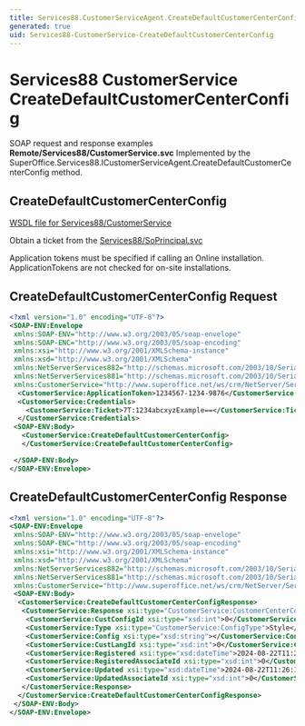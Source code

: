 ```yaml
---
title: Services88.CustomerServiceAgent.CreateDefaultCustomerCenterConfig SOAP
generated: true
uid: Services88-CustomerService-CreateDefaultCustomerCenterConfig
---
```


# Services88 CustomerService CreateDefaultCustomerCenterConfig

SOAP request and response examples **Remote/Services88/CustomerService.svc**
Implemented by the <see cref="M:SuperOffice.Services88.ICustomerServiceAgent.CreateDefaultCustomerCenterConfig">SuperOffice.Services88.ICustomerServiceAgent.CreateDefaultCustomerCenterConfig</see> method.

## CreateDefaultCustomerCenterConfig





[WSDL file for Services88/CustomerService](../Services88-CustomerService.md)

Obtain a ticket from the [Services88/SoPrincipal.svc](../SoPrincipal/index.md)

Application tokens must be specified if calling an Online installation. ApplicationTokens are not checked for on-site installations.

## CreateDefaultCustomerCenterConfig Request

```xml
<?xml version="1.0" encoding="UTF-8"?>
<SOAP-ENV:Envelope
 xmlns:SOAP-ENV="http://www.w3.org/2003/05/soap-envelope"
 xmlns:SOAP-ENC="http://www.w3.org/2003/05/soap-encoding"
 xmlns:xsi="http://www.w3.org/2001/XMLSchema-instance"
 xmlns:xsd="http://www.w3.org/2001/XMLSchema"
 xmlns:NetServerServices882="http://schemas.microsoft.com/2003/10/Serialization/Arrays"
 xmlns:NetServerServices881="http://schemas.microsoft.com/2003/10/Serialization/"
 xmlns:CustomerService="http://www.superoffice.net/ws/crm/NetServer/Services88">
  <CustomerService:ApplicationToken>1234567-1234-9876</CustomerService:ApplicationToken>
  <CustomerService:Credentials>
    <CustomerService:Ticket>7T:1234abcxyzExample==</CustomerService:Ticket>
  </CustomerService:Credentials>
 <SOAP-ENV:Body>
   <CustomerService:CreateDefaultCustomerCenterConfig>
   </CustomerService:CreateDefaultCustomerCenterConfig>

 </SOAP-ENV:Body>
</SOAP-ENV:Envelope>

```


## CreateDefaultCustomerCenterConfig Response

```xml
<?xml version="1.0" encoding="UTF-8"?>
<SOAP-ENV:Envelope
 xmlns:SOAP-ENV="http://www.w3.org/2003/05/soap-envelope"
 xmlns:SOAP-ENC="http://www.w3.org/2003/05/soap-encoding"
 xmlns:xsi="http://www.w3.org/2001/XMLSchema-instance"
 xmlns:xsd="http://www.w3.org/2001/XMLSchema"
 xmlns:NetServerServices882="http://schemas.microsoft.com/2003/10/Serialization/Arrays"
 xmlns:NetServerServices881="http://schemas.microsoft.com/2003/10/Serialization/"
 xmlns:CustomerService="http://www.superoffice.net/ws/crm/NetServer/Services88">
 <SOAP-ENV:Body>
  <CustomerService:CreateDefaultCustomerCenterConfigResponse>
   <CustomerService:Response xsi:type="CustomerService:CustomerCenterConfig">
    <CustomerService:CustConfigId xsi:type="xsd:int">0</CustomerService:CustConfigId>
    <CustomerService:Type xsi:type="CustomerService:ConfigType">Style</CustomerService:Type>
    <CustomerService:Config xsi:type="xsd:string"></CustomerService:Config>
    <CustomerService:CustLangId xsi:type="xsd:int">0</CustomerService:CustLangId>
    <CustomerService:Registered xsi:type="xsd:dateTime">2024-08-22T11:26:19Z</CustomerService:Registered>
    <CustomerService:RegisteredAssociateId xsi:type="xsd:int">0</CustomerService:RegisteredAssociateId>
    <CustomerService:Updated xsi:type="xsd:dateTime">2024-08-22T11:26:19Z</CustomerService:Updated>
    <CustomerService:UpdatedAssociateId xsi:type="xsd:int">0</CustomerService:UpdatedAssociateId>
   </CustomerService:Response>
  </CustomerService:CreateDefaultCustomerCenterConfigResponse>
 </SOAP-ENV:Body>
</SOAP-ENV:Envelope>

```


